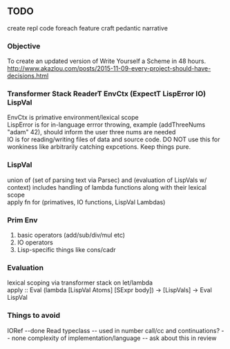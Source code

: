 ## TODO
create repl code foreach feature
craft pedantic narrative

### Objective
To create an updated version of Write Yourself a Scheme in 48 hours.    
http://www.akazlou.com/posts/2015-11-09-every-project-should-have-decisions.html

### Transformer Stack ReaderT EnvCtx (ExpectT  LispError IO) LispVal
EnvCtx is primative environment/lexical scope    
LispError is for in-language errror throwing, example (addThreeNums "adam" 42),
should inform the user three nums are needed    
IO is for reading/writing files of data and source code. DO NOT use this for
wonkiness like arbitrarily catching expcetions. Keep things pure.

### LispVal
union of (set of parsing text via Parsec) and (evaluation of LispVals w/
context)
includes handling of lambda functions along with their lexical scope    
apply fn for (primatives, IO functions, LispVal Lambdas)

### Prim Env
1) basic operators (add/sub/div/mul etc)
2) IO operators 
3) Lisp-specific things like cons/cadr

### Evaluation
lexical scoping via transformer stack on let/lambda    
apply :: Eval (lambda [LispVal Atoms] [SExpr body]) ->  [LispVals] -> Eval
LispVal

### Things to avoid
IORef --done
Read typeclass -- used in number
call/cc and continuations? -- none
complexity of implementation/language -- ask about this in review
